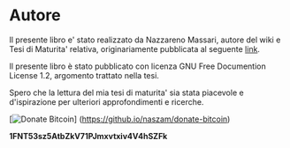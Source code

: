 # Autore

Il presente libro e' stato realizzato da Nazzareno Massari, autore del wiki e Tesi di Maturita' relativa,  originariamente pubblicata al  seguente [link](https://theopensourcepa.altervista.org/doku.php?id=open_source).

Il presente libro è stato pubblicato con licenza GNU Free Documention License 1.2, argomento trattato nella tesi.

Spero che la lettura del mia tesi di maturita' sia stata piacevole e d'ispirazione per ulteriori approfondimenti e ricerche.

[![Donate Bitcoin](https://img.shields.io/badge/donate%20-0.001%20btc-blue.svg)]
(https://github.io/naszam/donate-bitcoin)

**1FNT53sz5AtbZkV71PJmxvtxiv4V4hSZFk** 
